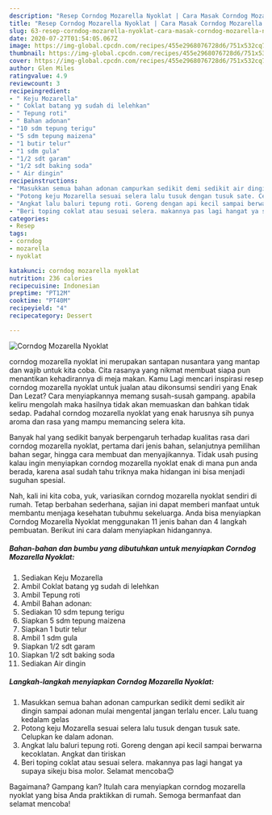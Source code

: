 ```yaml
---
description: "Resep Corndog Mozarella Nyoklat | Cara Masak Corndog Mozarella Nyoklat Yang Sempurna"
title: "Resep Corndog Mozarella Nyoklat | Cara Masak Corndog Mozarella Nyoklat Yang Sempurna"
slug: 63-resep-corndog-mozarella-nyoklat-cara-masak-corndog-mozarella-nyoklat-yang-sempurna
date: 2020-07-27T01:54:05.067Z
image: https://img-global.cpcdn.com/recipes/455e2968076728d6/751x532cq70/corndog-mozarella-nyoklat-foto-resep-utama.jpg
thumbnail: https://img-global.cpcdn.com/recipes/455e2968076728d6/751x532cq70/corndog-mozarella-nyoklat-foto-resep-utama.jpg
cover: https://img-global.cpcdn.com/recipes/455e2968076728d6/751x532cq70/corndog-mozarella-nyoklat-foto-resep-utama.jpg
author: Glen Miles
ratingvalue: 4.9
reviewcount: 3
recipeingredient:
- " Keju Mozarella"
- " Coklat batang yg sudah di lelehkan"
- " Tepung roti"
- " Bahan adonan"
- "10 sdm tepung terigu"
- "5 sdm tepung maizena"
- "1 butir telur"
- "1 sdm gula"
- "1/2 sdt garam"
- "1/2 sdt baking soda"
- " Air dingin"
recipeinstructions:
- "Masukkan semua bahan adonan campurkan sedikit demi sedikit air dingin sampai adonan mulai mengental jangan terlalu encer. Lalu tuang kedalam gelas"
- "Potong keju Mozarella sesuai selera lalu tusuk dengan tusuk sate. Celupkan ke dalam adonan."
- "Angkat lalu baluri tepung roti. Goreng dengan api kecil sampai berwarna kecoklatan. Angkat dan tiriskan"
- "Beri toping coklat atau sesuai selera. makannya pas lagi hangat ya supaya sikeju bisa molor. Selamat mencoba😊"
categories:
- Resep
tags:
- corndog
- mozarella
- nyoklat

katakunci: corndog mozarella nyoklat 
nutrition: 236 calories
recipecuisine: Indonesian
preptime: "PT12M"
cooktime: "PT40M"
recipeyield: "4"
recipecategory: Dessert

---
```



![Corndog Mozarella Nyoklat](https://img-global.cpcdn.com/recipes/455e2968076728d6/751x532cq70/corndog-mozarella-nyoklat-foto-resep-utama.jpg)


corndog mozarella nyoklat ini merupakan santapan nusantara yang mantap dan wajib untuk kita coba. Cita rasanya yang nikmat membuat siapa pun menantikan kehadirannya di meja makan.
Kamu Lagi mencari inspirasi resep corndog mozarella nyoklat untuk jualan atau dikonsumsi sendiri yang Enak Dan Lezat? Cara menyiapkannya memang susah-susah gampang. apabila keliru mengolah maka hasilnya tidak akan memuaskan dan bahkan tidak sedap. Padahal corndog mozarella nyoklat yang enak harusnya sih punya aroma dan rasa yang mampu memancing selera kita.

Banyak hal yang sedikit banyak berpengaruh terhadap kualitas rasa dari corndog mozarella nyoklat, pertama dari jenis bahan, selanjutnya pemilihan bahan segar, hingga cara membuat dan menyajikannya. Tidak usah pusing kalau ingin menyiapkan corndog mozarella nyoklat enak di mana pun anda berada, karena asal sudah tahu triknya maka hidangan ini bisa menjadi suguhan spesial.




Nah, kali ini kita coba, yuk, variasikan corndog mozarella nyoklat sendiri di rumah. Tetap berbahan sederhana, sajian ini dapat memberi manfaat untuk membantu menjaga kesehatan tubuhmu sekeluarga. Anda bisa menyiapkan Corndog Mozarella Nyoklat menggunakan 11 jenis bahan dan 4 langkah pembuatan. Berikut ini cara dalam menyiapkan hidangannya.

<!--inarticleads1-->

##### Bahan-bahan dan bumbu yang dibutuhkan untuk menyiapkan Corndog Mozarella Nyoklat:

1. Sediakan  Keju Mozarella
1. Ambil  Coklat batang yg sudah di lelehkan
1. Ambil  Tepung roti
1. Ambil  Bahan adonan:
1. Sediakan 10 sdm tepung terigu
1. Siapkan 5 sdm tepung maizena
1. Siapkan 1 butir telur
1. Ambil 1 sdm gula
1. Siapkan 1/2 sdt garam
1. Siapkan 1/2 sdt baking soda
1. Sediakan  Air dingin




<!--inarticleads2-->

##### Langkah-langkah menyiapkan Corndog Mozarella Nyoklat:

1. Masukkan semua bahan adonan campurkan sedikit demi sedikit air dingin sampai adonan mulai mengental jangan terlalu encer. Lalu tuang kedalam gelas
1. Potong keju Mozarella sesuai selera lalu tusuk dengan tusuk sate. Celupkan ke dalam adonan.
1. Angkat lalu baluri tepung roti. Goreng dengan api kecil sampai berwarna kecoklatan. Angkat dan tiriskan
1. Beri toping coklat atau sesuai selera. makannya pas lagi hangat ya supaya sikeju bisa molor. Selamat mencoba😊




Bagaimana? Gampang kan? Itulah cara menyiapkan corndog mozarella nyoklat yang bisa Anda praktikkan di rumah. Semoga bermanfaat dan selamat mencoba!
